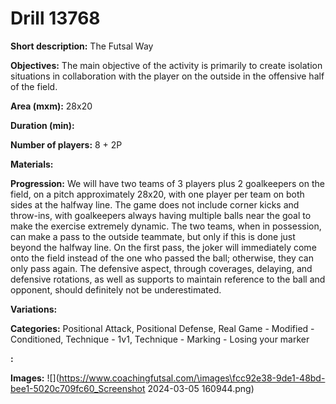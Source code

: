 # Drill 13768

**Short description:**
The Futsal Way

**Objectives:**
The main objective of the activity is primarily to create isolation situations in collaboration with the player on the outside in the offensive half of the field.

**Area (mxm):**
28x20

**Duration (min):**


**Number of players:**
8 + 2P

**Materials:**


**Progression:**
We will have two teams of 3 players plus 2 goalkeepers on the field, on a pitch approximately 28x20, with one player per team on both sides at the halfway line. The game does not include corner kicks and throw-ins, with goalkeepers always having multiple balls near the goal to make the exercise extremely dynamic. The two teams, when in possession, can make a pass to the outside teammate, but only if this is done just beyond the halfway line. On the first pass, the joker will immediately come onto the field instead of the one who passed the ball; otherwise, they can only pass again. The defensive aspect, through coverages, delaying, and defensive rotations, as well as supports to maintain reference to the ball and opponent, should definitely not be underestimated.

**Variations:**


**Categories:**
Positional Attack, Positional Defense, Real Game - Modified - Conditioned, Technique - 1v1, Technique - Marking - Losing your marker

**:**


**Images:**
![](https://www.coachingfutsal.com/\images\fcc92e38-9de1-48bd-bee1-5020c709fc60_Screenshot 2024-03-05 160944.png)

